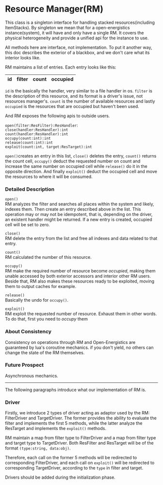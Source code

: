 # Resource Manager(RM)

This class is a singleton interface for handling stacked resources(including ItemStacks).
By singleton we mean that for a open-energistics instance(system), it will have and only
have a single RM. It covers the physical heterogeneity and provide a unified api for the
instance to use.

All methods here are interface, not implementation. To put it another way, this doc
describes the exterior of a blackbox, and we don't care what its interior
looks like.

RM maintains a list of entries. Each entry looks like this:

| id | filter | count | occupied |  
|----|--------|-------|----------|

`id` is the basically the handler, very similar to a file handler in os.
`filter` is the description of this resource, and its format is a driver's issue,
not resources manager's. `count` is the number of available resources and lastly
`occupied` is the resources that are occupied but haven't been used.

And RM exposes the following apis to outside users.

`open(filter:ResFilter):ResHandler`:   
`close(handler:ResHandler):int`  
`count(handler:ResHandler):int`  
`occupy(count:int):int`  
`release(count:int):int`  
`exploit(count:int, target:ResTarget):int`  

`open()`creates an entry in this list, `close()` deletes the entry, `count()`
returns the count cell, `occupy()` deduct the requested number on count and
increase the same number on occupied cell while `release()` do it in the opposite direction.
And finally `exploit()` deduct the occupied cell and move the resources to where it will be consumed.  

### Detailed Description
`open()`   
RM analyzes the filter and searches all places within the system and likely, indexes them. 
Then create an entry described above in the list. This operation may or may not be idempotent,
that is, depending on the driver, an existent handler might be returned. If a new entry is created,
occupied cell will be set to zero.

`close()`  
RM delete the entry from the list and free all indexes and data related to that entry.  

`count()`  
RM calculated the number of this resource.

`occupy()`  
RM make the required number of resource become *occupied*, making them unable accessed by both
exterior accessors and interior other RM users. Beside that, RM also makes these resources ready
to be exploited, moving them to output caches for example.

`release()`  
Basically the undo for `occupy()`.

`exploit()`  
RM exploit the requested number of resource. Exhaust them in other words. To do that, first you
need to *occupy* them

### About Consistency
Consistency on operations through RM and Open-Energistics are guaranteed by lua's coroutine mechanics.
if you don't yield, no others can change the state of the RM themselves.

### Future Prospect
Asynchronous mechanics.

***
The following paragraphs introduce what our implementation of RM is.

### Driver
Firstly, we introduce 2 types of driver acting as adaptor used by the RM: 
FilterDriver and TargetDriver. The former provides the ability to evaluate the filter
and implements the first 5 methods, while the latter analyze the ResTarget
and implements the `exploit()` methods.

RM maintain a map from filter type to FilterDriver and a map from filter type and target
type to TargetDriver. Both ResFilter and ResTarget will be of the format `(type:string, data:obj)`.

Therefore, each call on the former 5 methods will be redirected to corresponding FilterDriver, and 
each call on `exploit()` will be redirected to corresponding TargetDriver, according to the
`type` in filter and target. 

Drivers should be added during the initialization phase.
